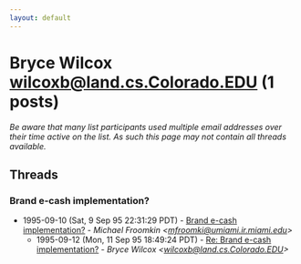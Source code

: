 ```yaml
---
layout: default
---
```


# Bryce Wilcox <wilcoxb@land.cs.Colorado.EDU> (1 posts)

_Be aware that many list participants used multiple email addresses over their time active on the list. As such this page may not contain all threads available._

## Threads

### Brand e-cash implementation?
+ 1995-09-10 (Sat, 9 Sep 95 22:31:29 PDT) - [Brand e-cash implementation?](/archive/1995/09/b78042d25e608a0d1f36fd189669aee56ffc5c4265a6c80f3c5f1a036f631505) - _Michael Froomkin \<mfroomki@umiami.ir.miami.edu\>_
  + 1995-09-12 (Mon, 11 Sep 95 18:49:24 PDT) - [Re: Brand e-cash implementation?](/archive/1995/09/945a9714e71fb2bee4e384e74e518011d127f8cea4880d5207cee0d7be88f789) - _Bryce Wilcox \<wilcoxb@land.cs.Colorado.EDU\>_

